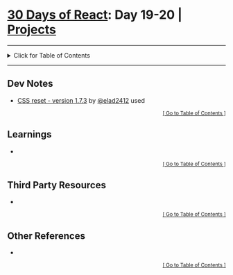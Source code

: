 <!-- omit in toc -->
# [30 Days of React](../README.md#readme): Day 19-20 | [Projects](https://github.com/Asabeneh/30-Days-Of-React/blob/master/19_projects/19_projects.md#readme)

<hr/>
<details id="toc">
  <summary style='cursor: pointer;'>Click for Table of Contents</summary>

<!-- omit in toc -->
## Table of Contents
- [Dev Notes](#dev-notes)
- [Learnings](#learnings)
- [Third Party Resources](#third-party-resources)
- [Other References](#other-references)
</details>
<hr/>

## Dev Notes
* [CSS reset - version 1.7.3](https://github.com/elad2412/the-new-css-reset) by [@elad2412](https://github.com/elad2412) used

<div align="right"><sub><a href="#toc">[ Go to Table of Contents ]</a></sub></div>

## Learnings
*

<div align="right"><sub><a href="#toc">[ Go to Table of Contents ]</a></sub></div>

## Third Party Resources
*

<div align="right"><sub><a href="#toc">[ Go to Table of Contents ]</a></sub></div>

## Other References
*

<div align="right"><sub><a href="#toc">[ Go to Table of Contents ]</a></sub></div>
